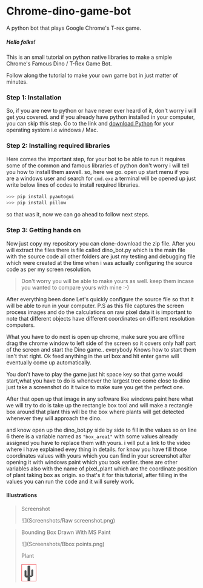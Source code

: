 # Chrome-dino-game-bot
A python bot that plays Google Chrome's T-rex game.
##### Hello folks!
This is an small tutorial on python native libraries to make a smiple Chrome's Famous Dino / T-Rex Game Bot.

Follow along the tutorial to make your own game bot in just matter of minutes.

### Step 1: Installation

So, if you are new to python or have never ever heard of it, don't worry i will get you covered.
and if you already have python installed in your computer, you can skip this step.
Go to the link and [download Python](https://www.python.org/downloads/) for your operating system i.e windows / Mac.

### Step 2: Installing required libraries

Here comes the important step, for your bot to be able to run it requires some of the common and famous libraries of python don't worry i will tell you how to install them aswell. so, here we go. open up start menu if you are a windows user and search for `cmd.exe` a terminal will be opened up just write below lines of codes to install required libraries.

```python
>>> pip install pyautogui
>>> pip install pillow
```
so that was it, now we can go ahead to follow next steps.

### Step 3: Getting hands on

Now just copy my repository you can clone-download the zip file.
After you will extract the files there is file called dino_bot.py which is the main file with the source code all other folders are just my testing and debugging file which were created at the time when i was actually configuring the source code as per my screen resolution.

> Don't worry you will be able to make yours as well. keep them incase you wanted to compare yours with mine :-)

After everything been done Let's quickly configure the source file so that it will be able to run in your computer. P.S as this file captures the screen process images and do the calculations on raw pixel data it is important to note that different objects have different coordinates on different resolution computers.

What you have to do next is open up chrome, make sure you are offline drag the chrome window to left side of the screen so it covers only half part of the screen and start the Dino game.. everybody Knows how to start them isn't that right. Ok feed anything in the url box and hit enter game will eventually come up automatically.

You don't have to play the game just hit space key so that game would start,what you have to do is whenever the largest tree come close to dino just take a screenshot do it twice to make sure you get the perfect one.

After that open up that image in any software like windows paint
here what we will try to do is take up the rectangle box tool and will make a rectangle box around that plant this will be the box where plants will get detected whenever they will approach the dino.

and know open up the dino_bot.py side by side to fill in the values so on line 6 there is a variable named as `"box_area1"` with some values already assigned you have to replace them with yours. i will put a link to the video where i have explained evey thing in details.
for know you have fill those coordinates values with yours which you can find in your screenshot after opening it with windows paint which you took earlier.
there are other variables also with the name of pixel_plant which are the coordinate position of plant taking box as origin. so that's it for this tutorial, after filling in the values you can run the code and it will surely work.

#### Illustrations

> Screenshot
>
> ![](Screenshots/Raw screenshot.png)



> Bounding Box Drawn With MS Paint
>
> ![](Screenshots/Bbox points.png)
>
> Plant
>
> ![](Screenshots/bbox.png)

